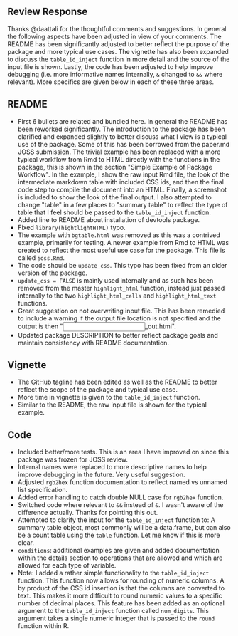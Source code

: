 Review Response
-----------

Thanks @daattali for the thoughtful comments and suggestions. In general the following aspects have been adjusted in view of your comments. The README has been significantly adjusted to better reflect the purpose of the package and more typical use cases. The vignette has also been expanded to discuss the `table_id_inject` function in more detail and the source of the input file is shown. Lastly, the code has been adjusted to help improve debugging (i.e. more informative names internally, `&` changed to `&&` where relevant). More specifics are given below in each of these three areas.

## README

- First 6 bullets are related and bundled here. In general the README has been reworked significantly. The introduction to the package has been clarified and expanded slightly to better discuss what I view is a typical use of the package. Some of this has been borrowed from the paper.md JOSS submission. The trivial example has been replaced with a more typical workflow from Rmd to HTML directly with the functions in the package, this is shown in the section "Simple Example of Package Workflow". In the example, I show the raw input Rmd file, the look of the intermediate markdown table with included CSS ids, and then the final code step to compile the document into an HTML. Finally, a screenshot is included to show the look of the final output. I also attempted to change "table" in a few places to "summary table" to reflect the type of table that I feel should be passed to the `table_id_inject` function.
- Added line to README about installation of devtools package.
- Fixed `library(hightlightHTML)` typo.
- The example with `bgtable.html` was removed as this was a contrived example, primarily for testing. A newer example from Rmd to HTML was created to reflect the most useful use case for the package. This file is called `joss.Rmd`.
- The code should be `update_css`. This typo has been fixed from an older version of the package.
- `update_css = FALSE` is mainly used internally and as such has been removed from the master `highlight_html` function, instead just passed internally to the two `highlight_html_cells` and `highlight_html_text` functions.
- Great suggestion on not overwriting input file. This has been remedied to include a warning if the output file location is not specified and the output is then "<input>_out.html".
- Updated package DESCRIPTION to better reflect package goals and maintain consistency with README documentation.

## Vignette

- The GitHub tagline has been edited as well as the README to better reflect the scope of the package and typical use case.
- More time in vignette is given to the `table_id_inject` function. 
- Similar to the README, the raw input file is shown for the typical example.

## Code

- Included better/more tests. This is an area I have improved on since this package was frozen for JOSS review.
- Internal names were replaced to more descriptive names to help improve debugging in the future. Very useful suggestion.
- Adjusted `rgb2hex` function documentation to reflect named vs unnamed list specification.
- Added error handling to catch double NULL case for `rgb2hex` function.
- Switched code where relevant to `&&` instead of `&`. I wasn't aware of the difference actually. Thanks for pointing this out.
- Attempted to clarify the input for the `table_id_inject` function to: A summary table object, most commonly will be a data.frame, but can also be a count table using the `table` function. Let me know if this is more clear.
- `conditions`: additional examples are given and added documentation within the details section to operations that are allowed and which are allowed for each type of variable. 
- Note: I added a rather simple functionality to the `table_id_inject` function. This function now allows for rounding of numeric columns. A by product of the CSS id insertion is that the columns are converted to text. This makes it more difficult to round numeric values to a specific number of decimal places. This feature has been added as an optional argument to the `table_id_inject` function called `num_digits`. This argument takes a single numeric integer that is passed to the `round` function within R.
